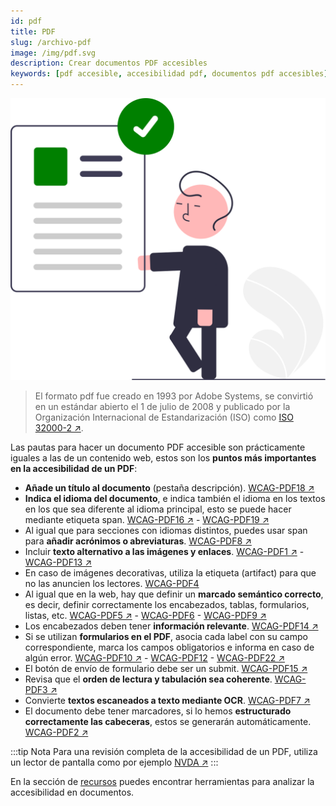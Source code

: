 ```yaml
---
id: pdf
title: PDF
slug: /archivo-pdf
image: /img/pdf.svg
description: Crear documentos PDF accesibles
keywords: [pdf accesible, accesibilidad pdf, documentos pdf accesibles]
---
```


<img src="/img/pdf.svg" alt="" />

> El formato pdf fue creado en 1993 por Adobe Systems, se convirtió en un estándar abierto el 1 de julio de 2008 y publicado por la Organización Internacional de Estandarización (ISO) como [ISO 32000-2 ↗️](https://www.iso.org/standard/75839.html).

Las pautas para hacer un documento PDF accesible son prácticamente iguales a las de un contenido web, estos son los **puntos más importantes en la accesibilidad de un PDF**:

- **Añade un título al documento** (pestaña descripción). [WCAG-PDF18 ↗️](https://www.w3.org/TR/WCAG20-TECHS/pdf.html#PDF18)
- **Indica el idioma del documento**, e indica también el idioma en los textos en los que sea diferente al idioma principal, esto se puede hacer mediante etiqueta span. [WCAG-PDF16 ↗️](https://www.w3.org/TR/WCAG20-TECHS/pdf.html#PDF16) - [WCAG-PDF19 ↗️](https://www.w3.org/TR/WCAG20-TECHS/pdf.html#PDF19)
- Al igual que para secciones con idiomas distintos, puedes usar span para **añadir acrónimos o abreviaturas**. [WCAG-PDF8 ↗️](https://www.w3.org/TR/WCAG20-TECHS/pdf.html#PDF8)
- Incluir **texto alternativo a las imágenes y enlaces**. [WCAG-PDF1 ↗️](https://www.w3.org/TR/WCAG20-TECHS/pdf.html#PDF1) - [WCAG-PDF13 ↗️](https://www.w3.org/TR/WCAG20-TECHS/pdf.html#PDF13)
- En caso de imágenes decorativas, utiliza la etiqueta (artifact) para que no las anuncien los lectores. [WCAG-PDF4](https://www.w3.org/TR/WCAG20-TECHS/pdf.html#PDF4)
- Al igual que en la web, hay que definir un **marcado semántico correcto**, es decir, definir correctamente los encabezados, tablas, formularios, listas, etc. [WCAG-PDF5 ↗️](https://www.w3.org/TR/WCAG20-TECHS/pdf.html#PDF5) - [WCAG-PDF6](https://www.w3.org/TR/WCAG20-TECHS/pdf.html#PDF6) - [WCAG-PDF9 ↗️](https://www.w3.org/TR/WCAG20-TECHS/pdf.html#PDF9)
- Los encabezados deben tener **información relevante**. [WCAG-PDF14 ↗️](https://www.w3.org/TR/WCAG20-TECHS/pdf.html#PDF14)
- Si se utilizan **formularios en el PDF**, asocia cada label con su campo correspondiente, marca los campos obligatorios e informa en caso de algún error. [WCAG-PDF10 ↗️](https://www.w3.org/TR/WCAG20-TECHS/pdf.html#PDF10) - [WCAG-PDF12](https://www.w3.org/TR/WCAG20-TECHS/pdf.html#PDF12) - [WCAG-PDF22 ↗️](https://www.w3.org/TR/WCAG20-TECHS/pdf.html#PDF22)
- El botón de envío de formulario debe ser un submit. [WCAG-PDF15 ↗️](https://www.w3.org/TR/WCAG20-TECHS/pdf.html#PDF15)
- Revisa que el **orden de lectura y tabulación sea coherente**. [WCAG-PDF3 ↗️](https://www.w3.org/TR/WCAG20-TECHS/pdf.html#PDF3)
- Convierte **textos escaneados a texto mediante OCR**. [WCAG-PDF7 ↗️](https://www.w3.org/TR/WCAG20-TECHS/pdf.html#PDF7)
- El documento debe tener marcadores, si lo hemos **estructurado correctamente las cabeceras**, estos se generarán automáticamente. [WCAG-PDF2 ↗️](https://www.w3.org/TR/WCAG20-TECHS/pdf.html#PDF2)

:::tip Nota
Para una revisión completa de la accesibilidad de un PDF, utiliza un lector de pantalla como por ejemplo [NVDA ↗️](https://www.nvaccess.org/)
:::

En la sección de [recursos](recursos#accesibilidad-en-documentos) puedes encontrar herramientas para analizar la accesibilidad en documentos.
